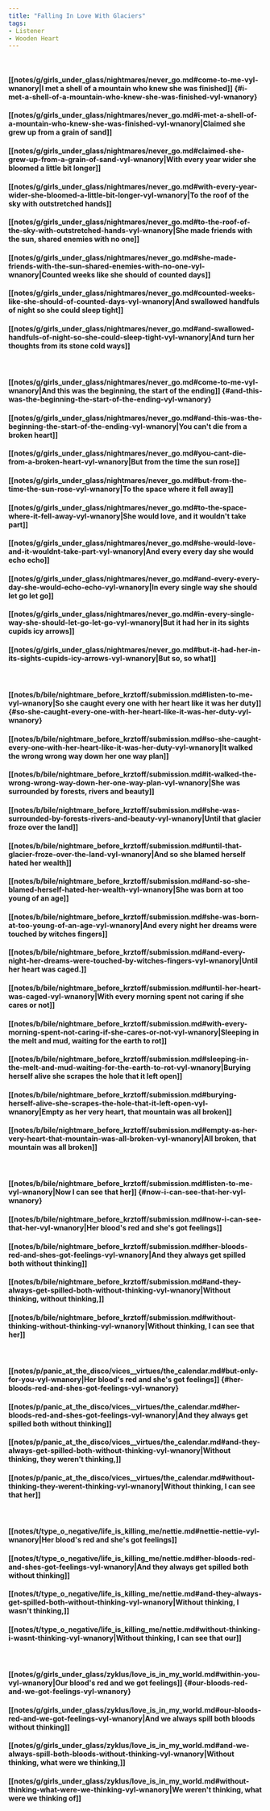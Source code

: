 ```yaml
---
title: "Falling In Love With Glaciers"
tags:
- Listener
- Wooden Heart
---
```

&nbsp;
#### [[notes/g/girls_under_glass/nightmares/never_go.md#come-to-me-vyl-wnanory|I met a shell of a mountain who knew she was finished]] {#i-met-a-shell-of-a-mountain-who-knew-she-was-finished-vyl-wnanory}
#### [[notes/g/girls_under_glass/nightmares/never_go.md#i-met-a-shell-of-a-mountain-who-knew-she-was-finished-vyl-wnanory|Claimed she grew up from a grain of sand]]
#### [[notes/g/girls_under_glass/nightmares/never_go.md#claimed-she-grew-up-from-a-grain-of-sand-vyl-wnanory|With every year wider she bloomed a little bit longer]]
#### [[notes/g/girls_under_glass/nightmares/never_go.md#with-every-year-wider-she-bloomed-a-little-bit-longer-vyl-wnanory|To the roof of the sky with outstretched hands]]
#### [[notes/g/girls_under_glass/nightmares/never_go.md#to-the-roof-of-the-sky-with-outstretched-hands-vyl-wnanory|She made friends with the sun, shared enemies with no one]]
#### [[notes/g/girls_under_glass/nightmares/never_go.md#she-made-friends-with-the-sun-shared-enemies-with-no-one-vyl-wnanory|Counted weeks like she should of counted days]]
#### [[notes/g/girls_under_glass/nightmares/never_go.md#counted-weeks-like-she-should-of-counted-days-vyl-wnanory|And swallowed handfuls of night so she could sleep tight]]
#### [[notes/g/girls_under_glass/nightmares/never_go.md#and-swallowed-handfuls-of-night-so-she-could-sleep-tight-vyl-wnanory|And turn her thoughts from its stone cold ways]]
&nbsp;
#### [[notes/g/girls_under_glass/nightmares/never_go.md#come-to-me-vyl-wnanory|And this was the beginning, the start of the ending]] {#and-this-was-the-beginning-the-start-of-the-ending-vyl-wnanory}
#### [[notes/g/girls_under_glass/nightmares/never_go.md#and-this-was-the-beginning-the-start-of-the-ending-vyl-wnanory|You can't die from a broken heart]]
#### [[notes/g/girls_under_glass/nightmares/never_go.md#you-cant-die-from-a-broken-heart-vyl-wnanory|But from the time the sun rose]]
#### [[notes/g/girls_under_glass/nightmares/never_go.md#but-from-the-time-the-sun-rose-vyl-wnanory|To the space where it fell away]]
#### [[notes/g/girls_under_glass/nightmares/never_go.md#to-the-space-where-it-fell-away-vyl-wnanory|She would love, and it wouldn't take part]]
#### [[notes/g/girls_under_glass/nightmares/never_go.md#she-would-love-and-it-wouldnt-take-part-vyl-wnanory|And every every day she would echo echo]]
#### [[notes/g/girls_under_glass/nightmares/never_go.md#and-every-every-day-she-would-echo-echo-vyl-wnanory|In every single way she should let go let go]]
#### [[notes/g/girls_under_glass/nightmares/never_go.md#in-every-single-way-she-should-let-go-let-go-vyl-wnanory|But it had her in its sights cupids icy arrows]]
#### [[notes/g/girls_under_glass/nightmares/never_go.md#but-it-had-her-in-its-sights-cupids-icy-arrows-vyl-wnanory|But so, so what]]
&nbsp;
#### [[notes/b/bile/nightmare_before_krztoff/submission.md#listen-to-me-vyl-wnanory|So she caught every one with her heart like it was her duty]] {#so-she-caught-every-one-with-her-heart-like-it-was-her-duty-vyl-wnanory}
#### [[notes/b/bile/nightmare_before_krztoff/submission.md#so-she-caught-every-one-with-her-heart-like-it-was-her-duty-vyl-wnanory|It walked the wrong wrong way down her one way plan]]
#### [[notes/b/bile/nightmare_before_krztoff/submission.md#it-walked-the-wrong-wrong-way-down-her-one-way-plan-vyl-wnanory|She was surrounded by forests, rivers and beauty]]
#### [[notes/b/bile/nightmare_before_krztoff/submission.md#she-was-surrounded-by-forests-rivers-and-beauty-vyl-wnanory|Until that glacier froze over the land]]
#### [[notes/b/bile/nightmare_before_krztoff/submission.md#until-that-glacier-froze-over-the-land-vyl-wnanory|And so she blamed herself hated her wealth]]
#### [[notes/b/bile/nightmare_before_krztoff/submission.md#and-so-she-blamed-herself-hated-her-wealth-vyl-wnanory|She was born at too young of an age]]
#### [[notes/b/bile/nightmare_before_krztoff/submission.md#she-was-born-at-too-young-of-an-age-vyl-wnanory|And every night her dreams were touched by witches fingers]]
#### [[notes/b/bile/nightmare_before_krztoff/submission.md#and-every-night-her-dreams-were-touched-by-witches-fingers-vyl-wnanory|Until her heart was caged.]]
#### [[notes/b/bile/nightmare_before_krztoff/submission.md#until-her-heart-was-caged-vyl-wnanory|With every morning spent not caring if she cares or not]]
#### [[notes/b/bile/nightmare_before_krztoff/submission.md#with-every-morning-spent-not-caring-if-she-cares-or-not-vyl-wnanory|Sleeping in the melt and mud, waiting for the earth to rot]]
#### [[notes/b/bile/nightmare_before_krztoff/submission.md#sleeping-in-the-melt-and-mud-waiting-for-the-earth-to-rot-vyl-wnanory|Burying herself alive she scrapes the hole that it left open]]
#### [[notes/b/bile/nightmare_before_krztoff/submission.md#burying-herself-alive-she-scrapes-the-hole-that-it-left-open-vyl-wnanory|Empty as her very heart, that mountain was all broken]]
#### [[notes/b/bile/nightmare_before_krztoff/submission.md#empty-as-her-very-heart-that-mountain-was-all-broken-vyl-wnanory|All broken, that mountain was all broken]]
&nbsp;
#### [[notes/b/bile/nightmare_before_krztoff/submission.md#listen-to-me-vyl-wnanory|Now I can see that her]] {#now-i-can-see-that-her-vyl-wnanory}
#### [[notes/b/bile/nightmare_before_krztoff/submission.md#now-i-can-see-that-her-vyl-wnanory|Her blood's red and she's got feelings]]
#### [[notes/b/bile/nightmare_before_krztoff/submission.md#her-bloods-red-and-shes-got-feelings-vyl-wnanory|And they always get spilled both without thinking]]
#### [[notes/b/bile/nightmare_before_krztoff/submission.md#and-they-always-get-spilled-both-without-thinking-vyl-wnanory|Without thinking, without thinking,]]
#### [[notes/b/bile/nightmare_before_krztoff/submission.md#without-thinking-without-thinking-vyl-wnanory|Without thinking, I can see that her]]
&nbsp;
#### [[notes/p/panic_at_the_disco/vices__virtues/the_calendar.md#but-only-for-you-vyl-wnanory|Her blood's red and she's got feelings]] {#her-bloods-red-and-shes-got-feelings-vyl-wnanory}
#### [[notes/p/panic_at_the_disco/vices__virtues/the_calendar.md#her-bloods-red-and-shes-got-feelings-vyl-wnanory|And they always get spilled both without thinking]]
#### [[notes/p/panic_at_the_disco/vices__virtues/the_calendar.md#and-they-always-get-spilled-both-without-thinking-vyl-wnanory|Without thinking, they weren't thinking,]]
#### [[notes/p/panic_at_the_disco/vices__virtues/the_calendar.md#without-thinking-they-werent-thinking-vyl-wnanory|Without thinking, I can see that her]]
&nbsp;
#### [[notes/t/type_o_negative/life_is_killing_me/nettie.md#nettie-nettie-vyl-wnanory|Her blood's red and she's got feelings]]
#### [[notes/t/type_o_negative/life_is_killing_me/nettie.md#her-bloods-red-and-shes-got-feelings-vyl-wnanory|And they always get spilled both without thinking]]
#### [[notes/t/type_o_negative/life_is_killing_me/nettie.md#and-they-always-get-spilled-both-without-thinking-vyl-wnanory|Without thinking, I wasn't thinking,]]
#### [[notes/t/type_o_negative/life_is_killing_me/nettie.md#without-thinking-i-wasnt-thinking-vyl-wnanory|Without thinking, I can see that our]]
&nbsp;
#### [[notes/g/girls_under_glass/zyklus/love_is_in_my_world.md#within-you-vyl-wnanory|Our blood's red and we got feelings]] {#our-bloods-red-and-we-got-feelings-vyl-wnanory}
#### [[notes/g/girls_under_glass/zyklus/love_is_in_my_world.md#our-bloods-red-and-we-got-feelings-vyl-wnanory|And we always spill both bloods without thinking]]
#### [[notes/g/girls_under_glass/zyklus/love_is_in_my_world.md#and-we-always-spill-both-bloods-without-thinking-vyl-wnanory|Without thinking, what were we thinking,]]
#### [[notes/g/girls_under_glass/zyklus/love_is_in_my_world.md#without-thinking-what-were-we-thinking-vyl-wnanory|We weren't thinking, what were we thinking of]]
